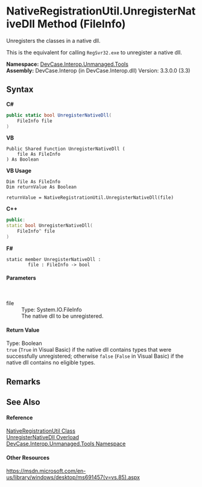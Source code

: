 # NativeRegistrationUtil.UnregisterNativeDll Method (FileInfo)
 

Unregisters the classes in a native dll. 

 This is the equivalent for calling `RegSvr32.exe` to unregister a native dll.

**Namespace:**&nbsp;<a href="N_DevCase_Interop_Unmanaged_Tools">DevCase.Interop.Unmanaged.Tools</a><br />**Assembly:**&nbsp;DevCase.Interop (in DevCase.Interop.dll) Version: 3.3.0.0 (3.3)

## Syntax

**C#**<br />
``` C#
public static bool UnregisterNativeDll(
	FileInfo file
)
```

**VB**<br />
``` VB
Public Shared Function UnregisterNativeDll ( 
	file As FileInfo
) As Boolean
```

**VB Usage**<br />
``` VB Usage
Dim file As FileInfo
Dim returnValue As Boolean

returnValue = NativeRegistrationUtil.UnregisterNativeDll(file)
```

**C++**<br />
``` C++
public:
static bool UnregisterNativeDll(
	FileInfo^ file
)
```

**F#**<br />
``` F#
static member UnregisterNativeDll : 
        file : FileInfo -> bool 

```


#### Parameters
&nbsp;<dl><dt>file</dt><dd>Type: System.IO.FileInfo<br />The native dll to be unregistered.</dd></dl>

#### Return Value
Type: Boolean<br />`true` (`True` in Visual Basic) if the native dll contains types that were successfully unregistered; otherwise `false` (`False` in Visual Basic) if the native dll contains no eligible types.

## Remarks


## See Also


#### Reference
<a href="T_DevCase_Interop_Unmanaged_Tools_NativeRegistrationUtil">NativeRegistrationUtil Class</a><br /><a href="Overload_DevCase_Interop_Unmanaged_Tools_NativeRegistrationUtil_UnregisterNativeDll">UnregisterNativeDll Overload</a><br /><a href="N_DevCase_Interop_Unmanaged_Tools">DevCase.Interop.Unmanaged.Tools Namespace</a><br />

#### Other Resources
<a href="https://msdn.microsoft.com/en-us/library/windows/desktop/ms691457(v=vs.85).aspx" target="_blank">https://msdn.microsoft.com/en-us/library/windows/desktop/ms691457(v=vs.85).aspx</a><br />